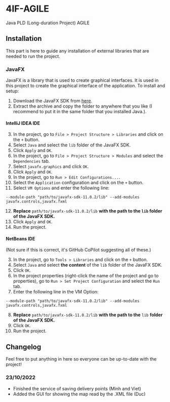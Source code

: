 # 4IF-AGILE
Java PLD (Long-duration Project) AGILE


## Installation
This part is here to guide any installation of external libraries that are needed to run the project.

### JavaFX
JavaFX is a library that is used to create graphical interfaces. It is used in this project to create the graphical interface of the application.
To install and setup:
1. Download the JavaFX SDK from [here](https://gluonhq.com/products/javafx/).
2. Extract the archive and copy the folder to anywhere that you like (I recommend to put it in the same folder that you installed Java.).

#### __IntelliJ IDEA__ IDE
3. In the project, go to `File > Project Structure > Libraries` and click on the `+` button.
4. Select `Java` and select the `lib` folder of the JavaFX SDK.
5. Click `Apply` and `OK`.
6. In the project, go to `File > Project Structure > Modules` and select the `Dependencies` tab.
7. Select `javafx.graphics` and click `OK`.
8. Click `Apply` and `OK`.
9. In the project, go to `Run > Edit Configurations...`.
10. Select the `Application` configuration and click on the `+` button.
11. Select `VM Options` and enter the following line:
```
--module-path "path/to/javafx-sdk-11.0.2/lib" --add-modules javafx.controls,javafx.fxml
```
12. __Replace__ `path/to/javafx-sdk-11.0.2/lib` __with the path to the `lib` folder of the JavaFX SDK.__
13. Click `Apply` and `OK`.
14. Run the project.

#### __NetBeans__ IDE
(Not sure if this is correct, it's GitHub CoPilot suggesting all of these.)

3. In the project, go to `Tools > Libraries` and click on the `+` button.
4. Select `Java` and select __the content__ of the `lib` folder of the JavaFX SDK.
5. Click `OK`.
6. In the project properties (right-click the name of the project and go to properties), go to `Run > Set Project Configuration` and select the `Run` tab.
7. Enter the following line in the VM Option:
```
--module-path "path/to/javafx-sdk-11.0.2/lib" --add-modules javafx.controls,javafx.fxml
```
8. __Replace__ `path/to/javafx-sdk-11.0.2/lib` __with the path to the__ `lib` __folder of the JavaFX SDK.__
9. Click `OK`.
10. Run the project.
## Changelog
Feel free to put anything in here so everyone can be up-to-date with the project!

### 23/10/2022
- Finished the service of saving delivery points (Minh and Viet)
- Added the GUI for showing the map read by the .XML file (Duc)
